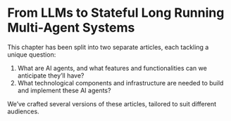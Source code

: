 # From LLMs to Stateful Long Running Multi-Agent Systems

This chapter has been split into two separate articles, each tackling a unique question:

1. What are AI agents, and what features and functionalities can we anticipate they’ll have?
2. What technological components and infrastructure are needed to build and implement these AI agents?

We’ve crafted several versions of these articles, tailored to suit different audiences.



